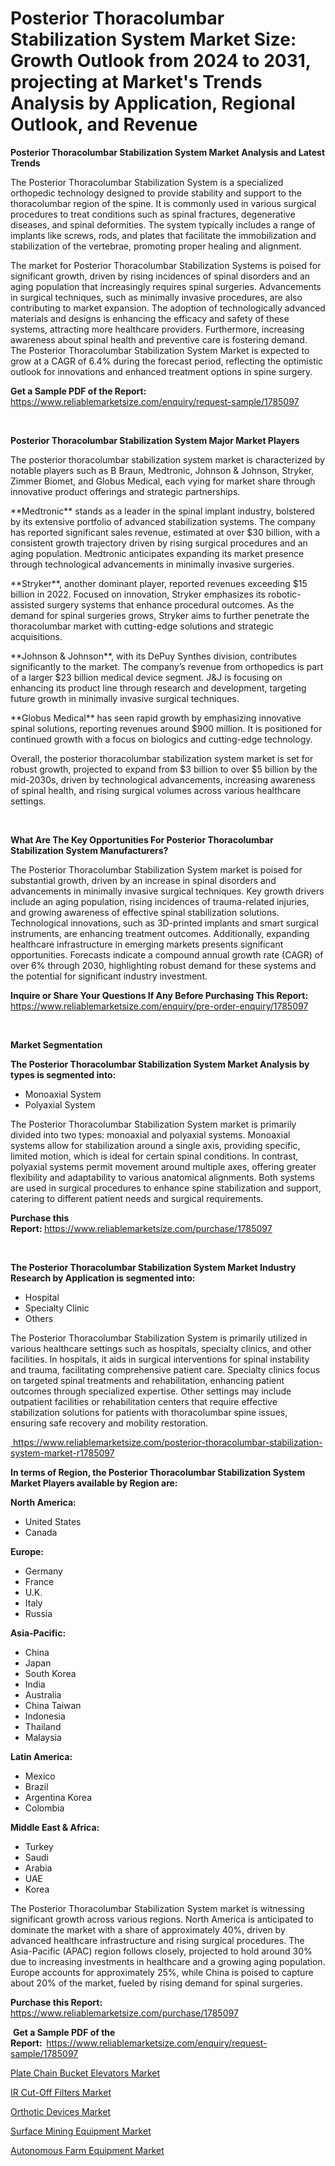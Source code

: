 <p><h1>Posterior Thoracolumbar Stabilization System Market Size: Growth Outlook from 2024 to 2031, projecting at Market's Trends Analysis by Application, Regional Outlook, and Revenue</h1></p><p><strong>Posterior Thoracolumbar Stabilization System Market Analysis and Latest Trends</strong></p>
<p><p>The Posterior Thoracolumbar Stabilization System is a specialized orthopedic technology designed to provide stability and support to the thoracolumbar region of the spine. It is commonly used in various surgical procedures to treat conditions such as spinal fractures, degenerative diseases, and spinal deformities. The system typically includes a range of implants like screws, rods, and plates that facilitate the immobilization and stabilization of the vertebrae, promoting proper healing and alignment.</p><p>The market for Posterior Thoracolumbar Stabilization Systems is poised for significant growth, driven by rising incidences of spinal disorders and an aging population that increasingly requires spinal surgeries. Advancements in surgical techniques, such as minimally invasive procedures, are also contributing to market expansion. The adoption of technologically advanced materials and designs is enhancing the efficacy and safety of these systems, attracting more healthcare providers. Furthermore, increasing awareness about spinal health and preventive care is fostering demand. The Posterior Thoracolumbar Stabilization System Market is expected to grow at a CAGR of 6.4% during the forecast period, reflecting the optimistic outlook for innovations and enhanced treatment options in spine surgery.</p></p>
<p><strong>Get a Sample PDF of the Report:&nbsp;</strong> <a href="https://www.reliablemarketsize.com/enquiry/request-sample/1785097?utm_campaign=1143&utm_medium=2&utm_source=Github&utm_content=ia&utm_term=18122024&utm_id=posterior-thoracolumbar-stabilization-system">https://www.reliablemarketsize.com/enquiry/request-sample/1785097</a></p>
<p>&nbsp;</p>
<p><strong>Posterior Thoracolumbar Stabilization System Major Market Players</strong></p>
<p><p>The posterior thoracolumbar stabilization system market is characterized by notable players such as B Braun, Medtronic, Johnson & Johnson, Stryker, Zimmer Biomet, and Globus Medical, each vying for market share through innovative product offerings and strategic partnerships.</p><p>**Medtronic** stands as a leader in the spinal implant industry, bolstered by its extensive portfolio of advanced stabilization systems. The company has reported significant sales revenue, estimated at over $30 billion, with a consistent growth trajectory driven by rising surgical procedures and an aging population. Medtronic anticipates expanding its market presence through technological advancements in minimally invasive surgeries.</p><p>**Stryker**, another dominant player, reported revenues exceeding $15 billion in 2022. Focused on innovation, Stryker emphasizes its robotic-assisted surgery systems that enhance procedural outcomes. As the demand for spinal surgeries grows, Stryker aims to further penetrate the thoracolumbar market with cutting-edge solutions and strategic acquisitions.</p><p>**Johnson & Johnson**, with its DePuy Synthes division, contributes significantly to the market. The company’s revenue from orthopedics is part of a larger $23 billion medical device segment. J&J is focusing on enhancing its product line through research and development, targeting future growth in minimally invasive surgical techniques.</p><p>**Globus Medical** has seen rapid growth by emphasizing innovative spinal solutions, reporting revenues around $900 million. It is positioned for continued growth with a focus on biologics and cutting-edge technology.</p><p>Overall, the posterior thoracolumbar stabilization system market is set for robust growth, projected to expand from $3 billion to over $5 billion by the mid-2030s, driven by technological advancements, increasing awareness of spinal health, and rising surgical volumes across various healthcare settings.</p></p>
<p>&nbsp;</p>
<p><strong>What Are The Key Opportunities For Posterior Thoracolumbar Stabilization System Manufacturers?</strong></p>
<p><p>The Posterior Thoracolumbar Stabilization System market is poised for substantial growth, driven by an increase in spinal disorders and advancements in minimally invasive surgical techniques. Key growth drivers include an aging population, rising incidences of trauma-related injuries, and growing awareness of effective spinal stabilization solutions. Technological innovations, such as 3D-printed implants and smart surgical instruments, are enhancing treatment outcomes. Additionally, expanding healthcare infrastructure in emerging markets presents significant opportunities. Forecasts indicate a compound annual growth rate (CAGR) of over 6% through 2030, highlighting robust demand for these systems and the potential for significant industry investment.</p></p>
<p><strong>Inquire or Share Your Questions If Any Before Purchasing This Report:</strong> <a href="https://www.reliablemarketsize.com/enquiry/pre-order-enquiry/1785097?utm_campaign=1143&utm_medium=2&utm_source=Github&utm_content=ia&utm_term=18122024&utm_id=posterior-thoracolumbar-stabilization-system">https://www.reliablemarketsize.com/enquiry/pre-order-enquiry/1785097</a></p>
<p>&nbsp;</p>
<p><strong>Market Segmentation</strong></p>
<p><strong>The Posterior Thoracolumbar Stabilization System Market Analysis by types is segmented into:</strong></p>
<p><ul><li>Monoaxial System</li><li>Polyaxial System</li></ul></p>
<p><p>The Posterior Thoracolumbar Stabilization System market is primarily divided into two types: monoaxial and polyaxial systems. Monoaxial systems allow for stabilization around a single axis, providing specific, limited motion, which is ideal for certain spinal conditions. In contrast, polyaxial systems permit movement around multiple axes, offering greater flexibility and adaptability to various anatomical alignments. Both systems are used in surgical procedures to enhance spine stabilization and support, catering to different patient needs and surgical requirements.</p></p>
<p><strong>Purchase this Report:&nbsp;</strong><a href="https://www.reliablemarketsize.com/purchase/1785097?utm_campaign=1143&utm_medium=2&utm_source=Github&utm_content=ia&utm_term=18122024&utm_id=posterior-thoracolumbar-stabilization-system">https://www.reliablemarketsize.com/purchase/1785097</a></p>
<p>&nbsp;</p>
<p><strong>The Posterior Thoracolumbar Stabilization System Market Industry Research by Application is segmented into:</strong></p>
<p><ul><li>Hospital</li><li>Specialty Clinic</li><li>Others</li></ul></p>
<p><p>The Posterior Thoracolumbar Stabilization System is primarily utilized in various healthcare settings such as hospitals, specialty clinics, and other facilities. In hospitals, it aids in surgical interventions for spinal instability and trauma, facilitating comprehensive patient care. Specialty clinics focus on targeted spinal treatments and rehabilitation, enhancing patient outcomes through specialized expertise. Other settings may include outpatient facilities or rehabilitation centers that require effective stabilization solutions for patients with thoracolumbar spine issues, ensuring safe recovery and mobility restoration.</p></p>
<p><a href="https://www.reliablemarketsize.com/posterior-thoracolumbar-stabilization-system-market-r1785097?utm_campaign=1143&utm_medium=2&utm_source=Github&utm_content=ia&utm_term=18122024&utm_id=posterior-thoracolumbar-stabilization-system">&nbsp;https://www.reliablemarketsize.com/posterior-thoracolumbar-stabilization-system-market-r1785097</a></p>
<p><strong>In terms of Region, the Posterior Thoracolumbar Stabilization System Market Players available by Region are:</strong></p>
<p>
    <p> <strong> North America: </strong>
        <ul>
            <li>United States</li>
            <li>Canada</li>
        </ul>
        </p> 
    <p> <strong> Europe: </strong>
        <ul>
            <li>Germany</li>
            <li>France</li>
            <li>U.K.</li>
            <li>Italy</li>
            <li>Russia</li>
        </ul>
        </p> 
    <p> <strong> Asia-Pacific: </strong>
        <ul>
            <li>China</li>
            <li>Japan</li>
            <li>South Korea</li>
            <li>India</li>
            <li>Australia</li>
            <li>China Taiwan</li>
            <li>Indonesia</li>
            <li>Thailand</li>
            <li>Malaysia</li>
        </ul>
        </p> 
    <p> <strong> Latin America: </strong>
        <ul>
            <li>Mexico</li>
            <li>Brazil</li>
            <li>Argentina Korea</li>
            <li>Colombia</li>
        </ul>
        </p> 
    <p> <strong> Middle East & Africa: </strong>
        <ul>
            <li>Turkey</li>
            <li>Saudi</li>
            <li>Arabia</li>
            <li>UAE</li>
            <li>Korea</li>
        </ul>
    </p>
    </p>
<p><p>The Posterior Thoracolumbar Stabilization System market is witnessing significant growth across various regions. North America is anticipated to dominate the market with a share of approximately 40%, driven by advanced healthcare infrastructure and rising surgical procedures. The Asia-Pacific (APAC) region follows closely, projected to hold around 30% due to increasing investments in healthcare and a growing aging population. Europe accounts for approximately 25%, while China is poised to capture about 20% of the market, fueled by rising demand for spinal surgeries.</p></p>
<p><strong>Purchase this Report: </strong><a href="https://www.reliablemarketsize.com/purchase/1785097?utm_campaign=1143&utm_medium=2&utm_source=Github&utm_content=ia&utm_term=18122024&utm_id=posterior-thoracolumbar-stabilization-system">https://www.reliablemarketsize.com/purchase/1785097</a></p>
<p>&nbsp;<strong>Get a Sample PDF of the Report:&nbsp;&nbsp;</strong><a href="https://www.reliablemarketsize.com/enquiry/request-sample/1785097?utm_campaign=1143&utm_medium=2&utm_source=Github&utm_content=ia&utm_term=18122024&utm_id=posterior-thoracolumbar-stabilization-system">https://www.reliablemarketsize.com/enquiry/request-sample/1785097</a></p>
<p><strong></strong></p>
<p><p><a href="https://github.com/lashaunm5st/Market-Research-Report-List-1/blob/main/plate-chain-bucket-elevators-market.md?utm_campaign=1143&utm_medium=2&utm_source=Github&utm_content=ia&utm_term=18122024&utm_id=posterior-thoracolumbar-stabilization-system">Plate Chain Bucket Elevators Market</a></p><p><a href="https://github.com/kimberjam0i/Market-Research-Report-List-1/blob/main/ir-cut-off-filters-market.md?utm_campaign=1143&utm_medium=2&utm_source=Github&utm_content=ia&utm_term=18122024&utm_id=posterior-thoracolumbar-stabilization-system">IR Cut-Off Filters Market</a></p><p><a href="https://www.linkedin.com/pulse/orthotic-devices-market-analysis-trends-development-insights-77aif?utm_campaign=1143&utm_medium=2&utm_source=Github&utm_content=ia&utm_term=18122024&utm_id=posterior-thoracolumbar-stabilization-system">Orthotic Devices Market</a></p><p><a href="https://www.linkedin.com/pulse/detailed-examination-surface-mining-equipment-market-size-slvkc?utm_campaign=1143&utm_medium=2&utm_source=Github&utm_content=ia&utm_term=18122024&utm_id=posterior-thoracolumbar-stabilization-system">Surface Mining Equipment Market</a></p><p><a href="https://www.linkedin.com/pulse/astudy-onthe-global-autonomous-farm-equipment-market-includinginformation-zrdac?utm_campaign=1143&utm_medium=2&utm_source=Github&utm_content=ia&utm_term=18122024&utm_id=posterior-thoracolumbar-stabilization-system">Autonomous Farm Equipment Market</a></p></p>